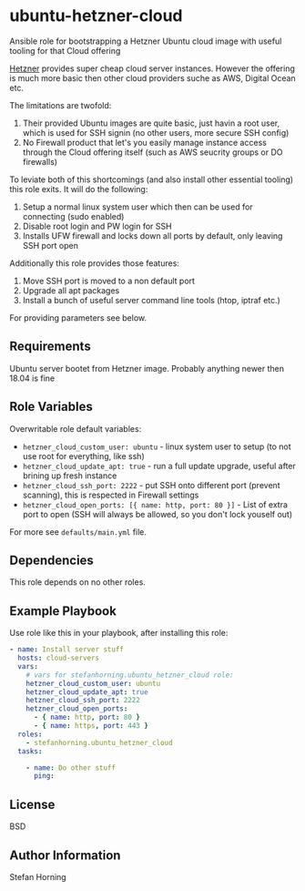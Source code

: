 # ubuntu-hetzner-cloud

Ansible role for bootstrapping a Hetzner Ubuntu cloud image with useful tooling for that Cloud offering

[Hetzner](https://www.hetzner.de/cloud) provides super cheap cloud server instances. However the offering
is much more basic then other cloud providers suche as AWS, Digital Ocean etc.

The limitations are twofold:
1. Their provided Ubuntu images are quite basic, just havin a root user, which is used for SSH signin (no other users, more secure SSH config)
2. No Firewall product that let's you easily manage instance access through the Cloud offering itself (such as AWS seucrity groups or DO firewalls)

To leviate both of this shortcomings (and also install other essential tooling) this role exits.
It will do the following:

1. Setup a normal linux system user which then can be used for connecting (sudo enabled)
2. Disable root login and PW login for SSH
3. Installs UFW firewall and locks down all ports by default, only leaving SSH port open

Additionally this role provides those features:
1. Move SSH port is moved to a non default port
2. Upgrade all apt packages
3. Install a bunch of useful server command line tools (htop, iptraf etc.)

For providing parameters see below.

## Requirements

Ubuntu server bootet from Hetzner image. Probably anything newer then 18.04 is fine

## Role Variables

Overwritable role default variables:

- `hetzner_cloud_custom_user: ubuntu` - linux system user to setup (to not use root for everything, like ssh)
- `hetzner_cloud_update_apt: true` - run a full update upgrade, useful after brining up fresh instance
- `hetzner_cloud_ssh_port: 2222` - put SSH onto different port (prevent scanning), this is respected in Firewall settings
- `hetzner_cloud_open_ports: [{ name: http, port: 80 }]` - List of extra port to open (SSH will always be allowed, so you don't lock youself out)

For more see `defaults/main.yml` file.

## Dependencies

This role depends on no other roles.

## Example Playbook

Use role like this in your playbook, after installing this role:

```yaml
- name: Install server stuff
  hosts: cloud-servers
  vars:
    # vars for stefanhorning.ubuntu_hetzner_cloud role:
    hetzner_cloud_custom_user: ubuntu
    hetzner_cloud_update_apt: true
    hetzner_cloud_ssh_port: 2222
    hetzner_cloud_open_ports:
      - { name: http, port: 80 }
      - { name: https, port: 443 }
  roles:
    - stefanhorning.ubuntu_hetzner_cloud
  tasks:

    - name: Do other stuff
      ping:
```

## License

BSD

## Author Information
Stefan Horning
